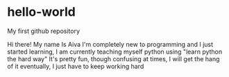 # hello-world
My first github repository

Hi there!
My name Is Aiva
I'm completely new to programming and I just started learning,
I am currently teaching myself python using "learn python the hard way"
It's pretty fun, though confusing at times,
I will get the hang of it eventually,
I just have to keep working hard
